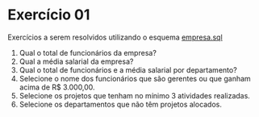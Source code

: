 <h1> Exercício 01 </h1>
<p>
    Exercícios a serem resolvidos utilizando o esquema <a href = "https://github.com/josec-junior/UEPB/blob/main/BancoDeDadosII_2023.1/Scripts/script_ativ.sql"> empresa.sql </a>
</p>
<ol>
    <li> Qual o total de funcionários da empresa? </li>
    <li> Qual a média salarial da empresa? </li>
    <li> Qual o total de funcionários e a média salarial por departamento? </li>
    <li> Selecione o nome dos funcionários que são gerentes ou que ganham acima de R$ 3.000,00. </li>
    <li> Selecione os projetos que tenham no mínimo 3 atividades realizadas. </li>
    <li> Selecione os departamentos que não têm projetos alocados. </li>
</ol>
